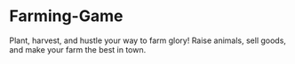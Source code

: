 # Farming-Game
Plant, harvest, and hustle your way to farm glory! Raise animals, sell goods, and make your farm the best in town.
